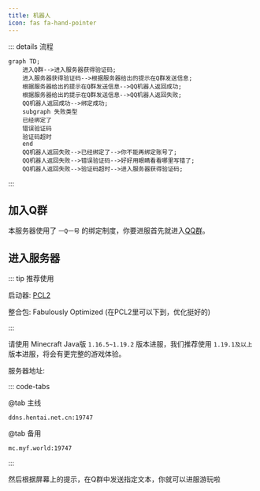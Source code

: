 ```yaml
---
title: 机器人
icon: fas fa-hand-pointer
---
```


::: details 流程
```mermaid
graph TD;
    进入Q群-->进入服务器获得验证码;
    进入服务器获得验证码-->根据服务器给出的提示在Q群发送信息;
    根据服务器给出的提示在Q群发送信息-->QQ机器人返回成功;
    根据服务器给出的提示在Q群发送信息-->QQ机器人返回失败;
    QQ机器人返回成功-->绑定成功;
    subgraph 失败类型
    已经绑定了
    错误验证码
    验证码超时
    end
    QQ机器人返回失败-->已经绑定了-->你不能再绑定账号了;
    QQ机器人返回失败-->错误验证码-->好好用眼睛看看哪里写错了;
    QQ机器人返回失败-->验证码超时-->进入服务器获得验证码;
```
:::

## 加入Q群

本服务器使用了 `一Q一号` 的绑定制度，你要进服首先就进入[QQ群](https://jq.qq.com/?_wv=1027&k=HSSe2Rxe)。

## 进入服务器

::: tip 推荐使用

启动器: [PCL2](https://afdian.net/p/0164034c016c11ebafcb52540025c377)

整合包: Fabulously Optimized (在PCL2里可以下到，优化挺好的)

:::

请使用 Minecraft Java版 `1.16.5~1.19.2` 版本进服，我们推荐使用 `1.19.1及以上` 版本进服，将会有更完整的游戏体验。

服务器地址:

::: code-tabs

@tab 主线

```IP
ddns.hentai.net.cn:19747
```

@tab 备用

```IP
mc.myf.world:19747
```

:::

然后根据屏幕上的提示，在Q群中发送指定文本，你就可以进服游玩啦